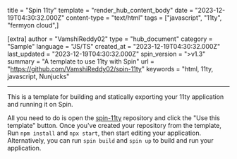 title = "Spin 11ty"
template = "render_hub_content_body"
date = "2023-12-19T04:30:32.000Z"
content-type = "text/html"
tags = ["javascript", "11ty", "fermyon cloud",]

[extra]
author = "VamshiReddy02"
type = "hub_document"
category = "Sample"
language = "JS/TS"
created_at = "2023-12-19T04:30:32.000Z"
last_updated = "2023-12-19T04:30:32.000Z"
spin_version = ">v1.3"
summary =  "A template to use 11ty with Spin"
url = "https://github.com/VamshiReddy02/spin-11ty"
keywords = "html, 11ty, javascript, Nunjucks"

---
  
This is a template for building and statically exporting your 11ty application and running it on Spin.

All you need to do is open the [spin-11ty](https://github.com/VamshiReddy02/spin-11ty) repository and click the "Use this template" button. Once you've created your repository from the template, Run `npm install` and `npx start`, then start editing your application. Alternatively, you can run `spin build` and `spin up` to build and run your application.